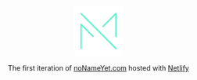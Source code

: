 <div align="center">
  <img alt="Logo" src="https://github.com/BokijonovM/portfolio/blob/main/icon.png" width="100" />
</div>

<p align="center">
  The first iteration of <a href="#" target="_blank">noNameYet.com</a> hosted with <a href="https://www.netlify.com/" target="_blank">Netlify</a>
</p>
